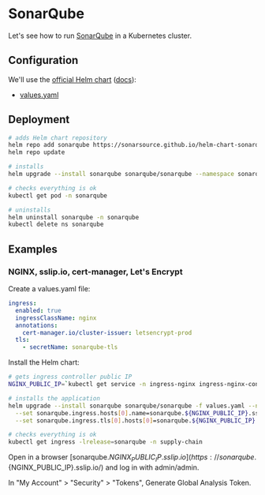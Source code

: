 # SonarQube

Let's see how to run [SonarQube](https://www.sonarqube.org/) in a Kubernetes cluster.

## Configuration

We'll use the [official Helm chart](https://github.com/SonarSource/helm-chart-sonarqube/tree/master/charts/sonarqube) ([docs](https://docs.sonarqube.org/latest/setup/sonarqube-on-kubernetes/)):

- [values.yaml](https://github.com/SonarSource/helm-chart-sonarqube/blob/master/charts/sonarqube/values.yaml)

## Deployment

```bash
# adds Helm chart repository
helm repo add sonarqube https://sonarsource.github.io/helm-chart-sonarqube
helm repo update

# installs
helm upgrade --install sonarqube sonarqube/sonarqube --namespace sonarqube --create-namespace

# checks everything is ok
kubectl get pod -n sonarqube

# uninstalls
helm uninstall sonarqube -n sonarqube
kubectl delete ns sonarqube
```

## Examples

### NGINX, sslip.io, cert-manager, Let's Encrypt

Create a values.yaml file:

```yaml
ingress:
  enabled: true
  ingressClassName: nginx
  annotations:
    cert-manager.io/cluster-issuer: letsencrypt-prod
  tls:
    - secretName: sonarqube-tls
```

Install the Helm chart:

```bash
# gets ingress controller public IP
NGINX_PUBLIC_IP=`kubectl get service -n ingress-nginx ingress-nginx-controller --output jsonpath='{.status.loadBalancer.ingress[0].ip}'`

# installs the application
helm upgrade --install sonarqube sonarqube/sonarqube -f values.yaml --namespace sonarqube --create-namespace \
  --set sonarqube.ingress.hosts[0].name=sonarqube.${NGINX_PUBLIC_IP}.sslip.io \
  --set sonarqube.ingress.tls[0].hosts[0]=sonarqube.${NGINX_PUBLIC_IP}.sslip.io

# checks everything is ok
kubectl get ingress -lrelease=sonarqube -n supply-chain
```

Open in a browser [sonarqube.${NGINX_PUBLIC_IP}.sslip.io](https://sonarqube.${NGINX_PUBLIC_IP}.sslip.io/) and log in with admin/admin.

In "My Account" > "Security" > "Tokens", Generate Global Analysis Token.
